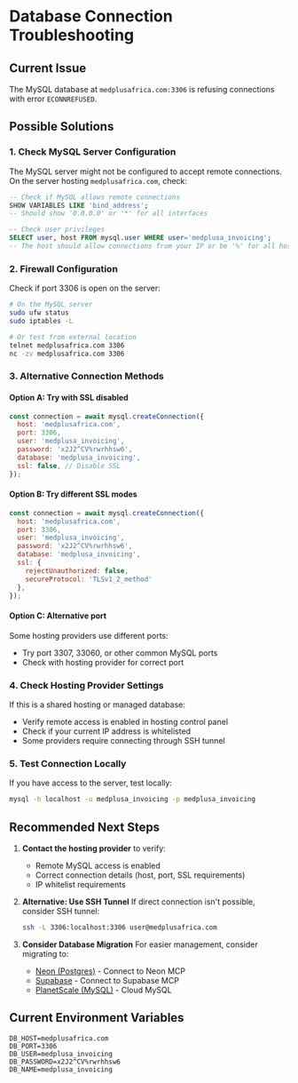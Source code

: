 # Database Connection Troubleshooting

## Current Issue
The MySQL database at `medplusafrica.com:3306` is refusing connections with error `ECONNREFUSED`.

## Possible Solutions

### 1. Check MySQL Server Configuration
The MySQL server might not be configured to accept remote connections. On the server hosting `medplusafrica.com`, check:

```sql
-- Check if MySQL allows remote connections
SHOW VARIABLES LIKE 'bind_address';
-- Should show '0.0.0.0' or '*' for all interfaces

-- Check user privileges
SELECT user, host FROM mysql.user WHERE user='medplusa_invoicing';
-- The host should allow connections from your IP or be '%' for all hosts
```

### 2. Firewall Configuration
Check if port 3306 is open on the server:
```bash
# On the MySQL server
sudo ufw status
sudo iptables -L

# Or test from external location
telnet medplusafrica.com 3306
nc -zv medplusafrica.com 3306
```

### 3. Alternative Connection Methods

#### Option A: Try with SSL disabled
```javascript
const connection = await mysql.createConnection({
  host: 'medplusafrica.com',
  port: 3306,
  user: 'medplusa_invoicing',
  password: 'x2J2^CV%rwrhhsw6',
  database: 'medplusa_invoicing',
  ssl: false, // Disable SSL
});
```

#### Option B: Try different SSL modes
```javascript
const connection = await mysql.createConnection({
  host: 'medplusafrica.com',
  port: 3306,
  user: 'medplusa_invoicing',
  password: 'x2J2^CV%rwrhhsw6',
  database: 'medplusa_invoicing',
  ssl: {
    rejectUnauthorized: false,
    secureProtocol: 'TLSv1_2_method'
  },
});
```

#### Option C: Alternative port
Some hosting providers use different ports:
- Try port 3307, 33060, or other common MySQL ports
- Check with hosting provider for correct port

### 4. Check Hosting Provider Settings
If this is a shared hosting or managed database:
- Verify remote access is enabled in hosting control panel
- Check if your current IP address is whitelisted
- Some providers require connecting through SSH tunnel

### 5. Test Connection Locally
If you have access to the server, test locally:
```bash
mysql -h localhost -u medplusa_invoicing -p medplusa_invoicing
```

## Recommended Next Steps

1. **Contact the hosting provider** to verify:
   - Remote MySQL access is enabled
   - Correct connection details (host, port, SSL requirements)
   - IP whitelist requirements

2. **Alternative: Use SSH Tunnel**
   If direct connection isn't possible, consider SSH tunnel:
   ```bash
   ssh -L 3306:localhost:3306 user@medplusafrica.com
   ```

3. **Consider Database Migration**
   For easier management, consider migrating to:
   - [Neon (Postgres)](#open-mcp-popover) - Connect to Neon MCP
   - [Supabase](#open-mcp-popover) - Connect to Supabase MCP
   - [PlanetScale (MySQL)](https://planetscale.com) - Cloud MySQL

## Current Environment Variables
```
DB_HOST=medplusafrica.com
DB_PORT=3306
DB_USER=medplusa_invoicing
DB_PASSWORD=x2J2^CV%rwrhhsw6
DB_NAME=medplusa_invoicing
```
